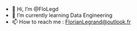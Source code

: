 - 👋 Hi, I’m @FloLegd
- 🌱 I’m currently learning Data Engineering
- 📫 How to reach me : FlorianLegrand@outlook.fr
